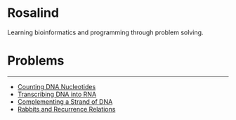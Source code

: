# Rosalind
Learning bioinformatics and programming through problem solving.

# Problems
-----------
- [Counting DNA Nucleotides](https://github.com/domenicosolazzo/Rosalind/tree/master/DNA_Counting)
- [Transcribing DNA into RNA](https://github.com/domenicosolazzo/Rosalind/tree/master/RNA)
- [Complementing a Strand of DNA](https://github.com/domenicosolazzo/Rosalind/tree/master/REVC)
- [Rabbits and Recurrence Relations](https://github.com/domenicosolazzo/Rosalind/tree/master/FIB)
